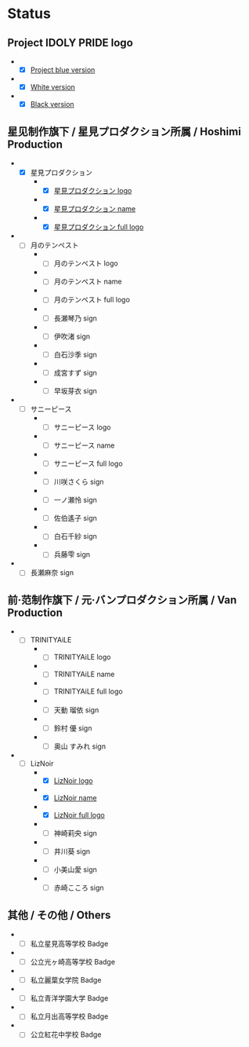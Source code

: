 # Status

## Project IDOLY PRIDE logo

+ - [x] [Project blue version](./Logo/idoly-pride-logo-blue.svg)
+ - [x] [White version](./Logo/idoly-pride-logo-white.svg)
+ - [x] [Black version](./Logo/idoly-pride-logo-black.svg)

## 星见制作旗下 / 星見プロダクション所属 / Hoshimi Production

+ - [x] 星見プロダクション
    + - [x] [星見プロダクション logo](./Logo/hoshimi-production-logo.svg)
    + - [x] [星見プロダクション name](./Logo/hoshimi-production-logo.svg)
    + - [x] [星見プロダクション full logo](./Logo/hoshimi-production-logo.svg)
+ - [ ] 月のテンペスト
    + - [ ] 月のテンペスト logo
    + - [ ] 月のテンペスト name
    + - [ ] 月のテンペスト full logo
    + - [ ] 長瀬琴乃 sign
    + - [ ] 伊吹渚 sign
    + - [ ] 白石沙季 sign
    + - [ ] 成宮すず sign
    + - [ ] 早坂芽衣 sign
+ - [ ] サニーピース
    + - [ ] サニーピース logo
    + - [ ] サニーピース name
    + - [ ] サニーピース full logo
    + - [ ] 川咲さくら sign
    + - [ ] 一ノ瀬怜 sign
    + - [ ] 佐伯遙子 sign
    + - [ ] 白石千紗 sign
    + - [ ] 兵藤雫 sign
+ - [ ] 長瀬麻奈 sign

## 前·范制作旗下 / 元·バンプロダクション所属 / Van Production

+ - [ ] TRINITYAiLE
    + - [ ] TRINITYAiLE logo
    + - [ ] TRINITYAiLE name
    + - [ ] TRINITYAiLE full logo
    + - [ ] 天動 瑠依 sign
    + - [ ] 鈴村 優 sign
    + - [ ] 奥山 すみれ sign
+ - [ ] LizNoir
    + - [x] [LizNoir logo](./Logo/liznoir-logo.svg)
    + - [x] [LizNoir name](./Name/liznoir-name.svg)
    + - [x] [LizNoir full logo](./Logo/liznoir-logo-full.svg)
    + - [ ] 神崎莉央 sign
    + - [ ] 井川葵 sign
    + - [ ] 小美山愛 sign
    + - [ ] 赤崎こころ sign

## 其他 / その他 / Others

+ - [ ] 私立星見高等学校 Badge
+ - [ ] 公立光ヶ崎高等学校 Badge
+ - [ ] 私立麗葉女学院 Badge
+ - [ ] 私立青洋学園大学 Badge
+ - [ ] 私立月出高等学校 Badge
+ - [ ] 公立紅花中学校 Badge